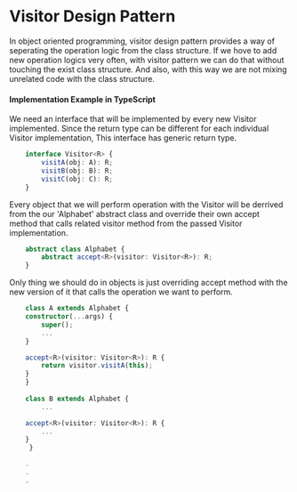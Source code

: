 # Visitor Design Pattern

In object oriented programming, visitor design pattern provides a way of seperating 
the operation logic from the class structure. If we hove to add new operation logics
very often, with visitor pattern we can do that without touching the exist class 
structure. And also, with this way we are not mixing unrelated code with the class
structure.

#### Implementation Example in TypeScript

We need an interface that will be implemented by every new Visitor implemented. Since 
the return type can be different for each individual Visitor implementation, This 
interface has generic return type.

```typescript
    interface Visitor<R> {
        visitA(obj: A): R;
        visitB(obj: B): R;
        visitC(obj: C): R;
    }
```

Every object that we will perform operation with the Visitor will be derrived from the
our 'Alphabet' abstract class and override their own accept method that calls related
visitor method from the passed Visitor implementation.

```typescript
    abstract class Alphabet {
        abstract accept<R>(visitor: Visitor<R>): R;
    }
```

Only thing we should do in objects is just overriding accept method with the 
new version of it that calls the operation we want to perform.

```typescript
    class A extends Alphabet {
	constructor(...args) {
		super();
		...
	}

	accept<R>(visitor: Visitor<R>): R {
		return visitor.visitA(this);
	}
    }
		
    class B extends Alphabet {
        ...

	accept<R>(visitor: Visitor<R>): R {
	    ...
	}
     }

    .
    .
    .
```
